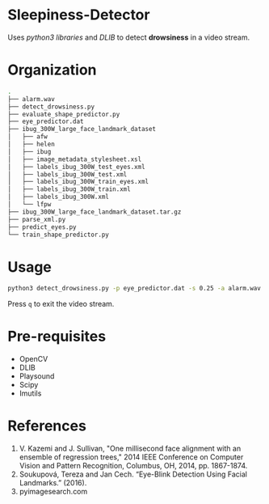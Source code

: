 # Sleepiness-Detector
Uses *python3 libraries* and *DLIB* to detect **drowsiness** in a video stream.

# Organization
```bash
.
├── alarm.wav
├── detect_drowsiness.py
├── evaluate_shape_predictor.py
├── eye_predictor.dat
├── ibug_300W_large_face_landmark_dataset
│   ├── afw
│   ├── helen
│   ├── ibug
│   ├── image_metadata_stylesheet.xsl
│   ├── labels_ibug_300W_test_eyes.xml
│   ├── labels_ibug_300W_test.xml
│   ├── labels_ibug_300W_train_eyes.xml
│   ├── labels_ibug_300W_train.xml
│   ├── labels_ibug_300W.xml
│   └── lfpw
├── ibug_300W_large_face_landmark_dataset.tar.gz
├── parse_xml.py
├── predict_eyes.py
└── train_shape_predictor.py
```

# Usage
```bash
python3 detect_drowsiness.py -p eye_predictor.dat -s 0.25 -a alarm.wav
```
Press ```q``` to exit the video stream.

# Pre-requisites 
* OpenCV 
* DLIB
* Playsound
* Scipy
* Imutils

# References 
1. V. Kazemi and J. Sullivan, "One millisecond face alignment with an ensemble of regression trees," 
   2014 IEEE Conference on Computer Vision and Pattern Recognition, Columbus, OH, 2014, pp. 1867-1874.
2. Soukupová, Tereza and Jan Cech. “Eye-Blink Detection Using Facial Landmarks.” (2016).
3. pyimagesearch.com

